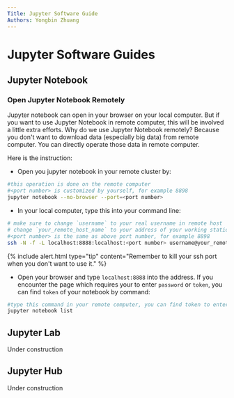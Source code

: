 ```yaml
---
Title: Jupyter Software Guide
Authors: Yongbin Zhuang 
---
```




# Jupyter Software Guides

## Jupyter Notebook

### Open Jupyter Notebook Remotely

Jupyter notebook can open in your browser on your local computer. But if you want to use Jupyter Notebook in remote computer, this will be involved a little extra efforts. Why do we use Jupyter Notebook remotely? Because you don't want to download data (especially big data) from remote computer. You can directly operate those data in remote computer.

Here is the instruction:

- Open you jupyter notebook in your remote cluster by:

```bash
#this operation is done on the remote computer
#<port number> is customized by yourself, for example 8898
jupyter notebook --no-browser --port=<port number>
```

- In your local computer, type this into your command line:

```bash
# make sure to change `username` to your real username in remote host
# change `your_remote_host_name` to your address of your working station
#<port number> is the same as above port number, for example 8898
ssh -N -f -L localhost:8888:localhost:<port number> username@your_remote_host_name
```

{% include alert.html type="tip" content="Remember to kill your ssh port when you don't want to use it." %}

- Open your browser and type `localhost:8888` into the address. If you encounter the page which requires your to enter `password` or `token`, you can find `token` of your notebook by command:

```bash
#type this command in your remote computer, you can find token to enter remote notebook
jupyter notebook list
```



## Jupyter Lab

Under construction

## Jupyter Hub

Under construction